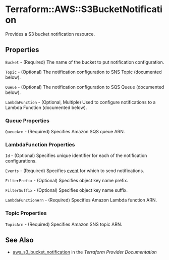 # Terraform::AWS::S3BucketNotification

Provides a S3 bucket notification resource.

## Properties

`Bucket` - (Required) The name of the bucket to put notification configuration.

`Topic` - (Optional) The notification configuration to SNS Topic (documented below).

`Queue` - (Optional) The notification configuration to SQS Queue (documented below).

`LambdaFunction` - (Optional, Multiple) Used to configure notifications to a Lambda Function (documented below).

### Queue Properties

`QueueArn` - (Required) Specifies Amazon SQS queue ARN.

### LambdaFunction Properties

`Id` - (Optional) Specifies unique identifier for each of the notification configurations.

`Events` - (Required) Specifies [event](http://docs.aws.amazon.com/AmazonS3/latest/dev/NotificationHowTo.html#notification-how-to-event-types-and-destinations) for which to send notifications.

`FilterPrefix` - (Optional) Specifies object key name prefix.

`FilterSuffix` - (Optional) Specifies object key name suffix.

`LambdaFunctionArn` - (Required) Specifies Amazon Lambda function ARN.

### Topic Properties

`TopicArn` - (Required) Specifies Amazon SNS topic ARN.


## See Also

* [aws_s3_bucket_notification](https://www.terraform.io/docs/providers/aws/r/s3_bucket_notification.html) in the _Terraform Provider Documentation_